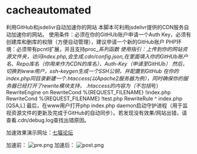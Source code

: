 # cacheautomated
利用GitHub和jsdelivr自动加速你的网站
本脚本可利用jsdelivr提供的CDN服务自动加速你的网站。
使用条件：必须在你的GitHUb账户申请一个Auth Key，必须有创建库和删库的权限（方便自动管理），建议申请一个新的GitHub账户
PHP环境：必须带有pcntl扩展，并且支持proc_*系列函数
使用指引：上传到你的网站资源文件夹，访问index.php,会生成.cdn/config.json,在里面填入你的GitHUb账户名、Repo库名（你用来作为CDN的库名）、Auth-Key（申请至GitHUb）
然后，切换到www用户，ssh-keygen生成一个SSH公钥，并配置到GitHub
在你的index.php同目录新建一个.htaccess(以Apache2服务器为例），同时确保你的服务器已经打开了rewrite模块支持，
.htaccess的内容为（不包括*号）
RewriteEngine on
RewriteCond %{REQUEST_FILENAME} !index.php
RewriteCond %{REQUEST_FILENAME} !test.php
RewriteRule ^ index.php [QSA,L]
最后，在www用户打开php index.php daemon启动守护进程（用于监视资源文件的更新及完成于GitHub的自动同步）。若发现没有效果/网站出错，请查看.cdn/debug.log查找出错原因。

加速效果演示网址：[七猫论坛](https://qimao.me)

加速前：
![pre.png](https://i.loli.net/2020/07/28/m7PZeJA2TYcrlko.png)
加速后：
![post.png](https://i.loli.net/2020/07/28/XqzFQolmA39jWrP.png)
